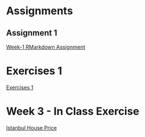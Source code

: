 # Assignments

## Assignment 1

[Week-1 RMarkdown Assignment](RMarkdown_HW-1.html)

# Exercises 1

[Exercises 1](Exercises_1.html)

# Week 3 - In Class Exercise

[Istanbul House Price](In_Class_Ex_Istanbul_House_Price.html)
